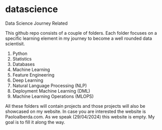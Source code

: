 # datascience
Data Science Journey Related

This github repo consists of a couple of folders. Each folder focuses on a specific learning element in my journey to become a well rounded data scientisit.
1. Python
2. Statistics
3. Databases
4. Machine Learning
5. Feature Engineering
6. Deep Learning
7. Natural Language Processing (NLP)
8. Deployment Machine Learning (DML)
9. Machine Learning Operations (MLOPS)

All these folders will contain projects and those projects will also be showcased on my website. In case you are interested the website is Paoloalberda.com.
As we speak (29/04/2024) this website is empty. My goal is to fill it along the way.
